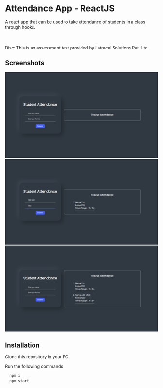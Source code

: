 
# Attendance App - ReactJS

A react app that can be used to take attendance of students in a class through hooks.
<br/>
<br/><br/><br/>
Disc: This is an assessment test provided by Latracal Solutions Pvt. Ltd. 






## Screenshots

![App Screenshot](https://github.com/iamhk12/attendance_react/blob/main/ss/Attendance%20App%20-%20Google%20Chrome%2005-01-2023%2015_53_48.png)
![App Screenshot](https://github.com/iamhk12/attendance_react/blob/main/ss/Attendance%20App%20-%20Google%20Chrome%2005-01-2023%2015_54_18.png)
![App Screenshot](https://github.com/iamhk12/attendance_react/blob/main/ss/Attendance%20App%20-%20Google%20Chrome%2005-01-2023%2015_54_37.png)


## Installation

Clone this repository in your PC.

Run the following commands :

```bash
  npm i
  npm start
```
    
